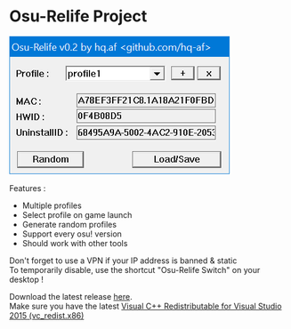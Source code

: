 # Osu-Relife Project

![Screenshot](screenshot.png)

Features :
- Multiple profiles
- Select profile on game launch
- Generate random profiles
- Support every osu! version
- Should work with other tools

Don't forget to use a VPN if your IP address is banned & static  
To temporarily disable, use the shortcut "Osu-Relife Switch" on your desktop !

Download the latest release [here](https://github.com/hq-af/osu-relife/releases).  
Make sure you have the latest [Visual C++ Redistributable for Visual Studio 2015 (vc_redist.x86)](https://www.microsoft.com/en-US/download/details.aspx?id=48145)
